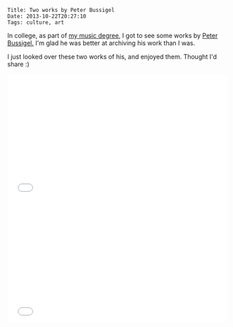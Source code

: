     Title: Two works by Peter Bussigel
    Date: 2013-10-22T20:27:10
    Tags: culture, art

In college, as part of [my music degree,][2] I got to see some works by
[Peter Bussigel.][1] I'm glad he was better at archiving his work than I was.

<!-- more -->

I just looked over these two works of his, and enjoyed them. Thought I'd share
:)

<iframe src="//player.vimeo.com/video/27054760" width="500"
height="281" frameborder="0" webkitallowfullscreen mozallowfullscreen
allowfullscreen></iframe>

<iframe src="//player.vimeo.com/video/4527264"
width="500" height="281" frameborder="0" webkitallowfullscreen
mozallowfullscreen allowfullscreen></iframe>

   [1]: http://bussigel.com/pb/
   [2]: /2010/11/i-have-music-degree-too.html
